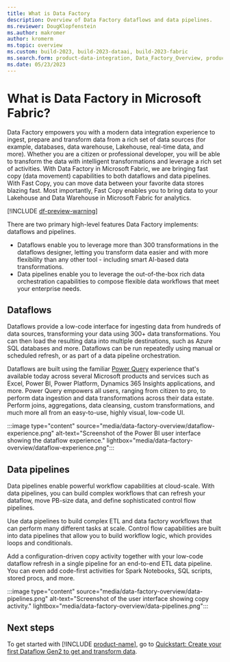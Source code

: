 ```yaml
---
title: What is Data Factory
description: Overview of Data Factory dataflows and data pipelines.
ms.reviewer: DougKlopfenstein
ms.author: makromer
author: kromerm
ms.topic: overview
ms.custom: build-2023, build-2023-dataai, build-2023-fabric
ms.search.form: product-data-integration, Data_Factory_Overview, product-data-factory
ms.date: 05/23/2023
---
```


# What is Data Factory in Microsoft Fabric?

Data Factory empowers you with a modern data integration experience to ingest, prepare and transform data from a rich set of data sources (for example, databases, data warehouse, Lakehouse, real-time data, and more). Whether you are a citizen or professional developer, you will be able to transform the data with intelligent transformations and leverage a rich set of activities. With Data Factory in Microsoft Fabric, we are bringing fast copy  (data movement) capabilities to both dataflows and data pipelines. With Fast Copy, you can move data between your favorite data stores blazing fast. Most importantly, Fast Copy enables you to bring data to your Lakehouse and Data Warehouse in Microsoft Fabric for analytics.

[!INCLUDE [df-preview-warning](includes/data-factory-preview-warning.md)]

There are two primary high-level features Data Factory implements: dataflows and pipelines.

- Dataflows enable you to leverage more than 300 transformations in the dataflows designer, letting you transform data easier and with more flexibility than any other tool - including smart AI-based data transformations.
- Data pipelines enable you to leverage the out-of-the-box rich data orchestration capabilities to compose flexible data workflows that meet your enterprise needs.

## Dataflows

Dataflows provide a low-code interface for ingesting data from hundreds of data sources, transforming your data using 300+ data transformations. You can then load the resulting data into multiple destinations, such as Azure SQL databases and more. Dataflows can be run repeatedly using manual or scheduled refresh, or as part of a data pipeline orchestration.

Dataflows are built using the familiar [Power Query](/power-query/power-query-what-is-power-query) experience that's available today across several Microsoft products and services such as Excel, Power BI, Power Platform, Dynamics 365 Insights applications, and more. Power Query empowers all users, ranging from citizen to pro, to perform data ingestion and data transformations across their data estate. Perform joins, aggregations, data cleansing, custom transformations, and much more all from an easy-to-use, highly visual, low-code UI.

:::image type="content" source="media/data-factory-overview/dataflow-experience.png" alt-text="Screenshot of the Power BI user interface showing the dataflow experience." lightbox="media/data-factory-overview/dataflow-experience.png":::

## Data pipelines

Data pipelines enable powerful workflow capabilities at cloud-scale. With data pipelines, you can build complex workflows that can refresh your dataflow, move PB-size data, and define sophisticated control flow pipelines.

Use data pipelines to build complex ETL and data factory workflows that can perform many different tasks at scale. Control flow capabilities are built into data pipelines that allow you to build workflow logic, which provides loops and conditionals.

Add a configuration-driven copy activity together with your low-code dataflow refresh in a single pipeline for an end-to-end ETL data pipeline. You can even add code-first activities for Spark Notebooks, SQL scripts, stored procs, and more.

:::image type="content" source="media/data-factory-overview/data-pipelines.png" alt-text="Screenshot of the user interface showing copy activity." lightbox="media/data-factory-overview/data-pipelines.png":::

## Next steps

To get started with [!INCLUDE [product-name](../includes/product-name.md)], go to [Quickstart: Create your first Dataflow Gen2 to get and transform data](create-first-dataflow-gen2.md).
